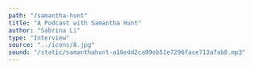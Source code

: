 ```yaml
---
path: "/samantha-hunt"
title: "A Podcast with Samantha Hunt"
author: "Sabrina Li"
type: "Interview"
source: "../icons/8.jpg"
sound: "/static/samanthahunt-a16edd2ca99eb51e7296face713a7ab0.mp3"
---
```

&nbsp;
